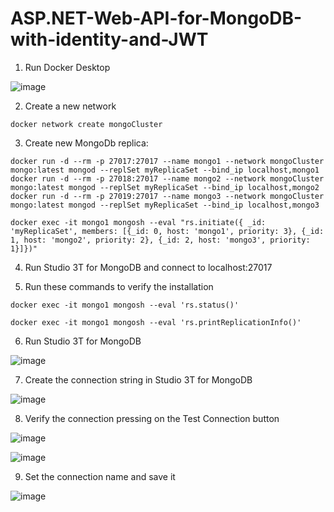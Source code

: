 # ASP.NET-Web-API-for-MongoDB-with-identity-and-JWT

1. Run Docker Desktop

![image](https://github.com/user-attachments/assets/c8e119df-b388-49f7-a06b-9aad7c74aaa3)

2. Create a new network

```
docker network create mongoCluster
```

3. Create new MongoDb replica: 

```
docker run -d --rm -p 27017:27017 --name mongo1 --network mongoCluster mongo:latest mongod --replSet myReplicaSet --bind_ip localhost,mongo1
docker run -d --rm -p 27018:27017 --name mongo2 --network mongoCluster mongo:latest mongod --replSet myReplicaSet --bind_ip localhost,mongo2
docker run -d --rm -p 27019:27017 --name mongo3 --network mongoCluster mongo:latest mongod --replSet myReplicaSet --bind_ip localhost,mongo3
```

```
docker exec -it mongo1 mongosh --eval "rs.initiate({ _id: 'myReplicaSet', members: [{_id: 0, host: 'mongo1', priority: 3}, {_id: 1, host: 'mongo2', priority: 2}, {_id: 2, host: 'mongo3', priority: 1}]})"
```

4. Run Studio 3T for MongoDB and connect to localhost:27017

5. Run these commands to verify the installation

```
docker exec -it mongo1 mongosh --eval 'rs.status()'
```

```
docker exec -it mongo1 mongosh --eval 'rs.printReplicationInfo()'
```

6. Run Studio 3T for MongoDB

![image](https://github.com/user-attachments/assets/dfa76885-8c17-41e5-8d08-1df6960f7660)

7. Create the connection string in Studio 3T for MongoDB

![image](https://github.com/user-attachments/assets/80704dee-c25b-4f61-8b80-0f9409b41af3)

8. Verify the connection pressing on the Test Connection button

![image](https://github.com/user-attachments/assets/6e412c5e-e0a8-4bd2-9c3d-0905002ad410)

![image](https://github.com/user-attachments/assets/62e5f6e5-ac80-40bd-958a-455640e7b7cc)

9. Set the connection name and save it

![image](https://github.com/user-attachments/assets/d3e2ad23-13fa-4d13-8af9-c3185825f90d)


 



